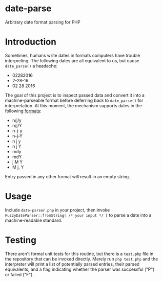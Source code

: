 # date-parse

Arbitrary date format parsing for PHP

Introduction
============

Sometimes, humans write dates in formats computers have trouble interpreting. The following dates are all equivalent to us, but cause `date_parse()` a headache:

- 02282016
- 2-28-16
- 02 28 2016

The goal of this project is to inspect passed data and convert it into a machine-parseable format before deferring back to `date_parse()` for interpretation. At this moment, the mechanism supports dates in the following [formats](http://php.net/manual/en/function.date.php):

- n/j/y
- n/j/Y
- n-j-y
- n-j-Y
- n j y
- n j Y
- mdy
- mdY
- j M Y
- M j, Y

Entry passed in any other format will result in an empty string.

Usage
=====

Include `date-parser.php` in your project, then invoke `FuzzyDateParser::fromString( /* your input */ )` to parse a date into a machine-readable standard.

Testing
=======

There aren't formal unit tests for this routine, but there is a `test.php` file in the repository that can be invoked directly. Merely run `php test.php` and the interpreter will print a list of potentially parsed entries, their parsed equivalents, and a flag indicating whether the parser was successful ("P") or failed ("F").